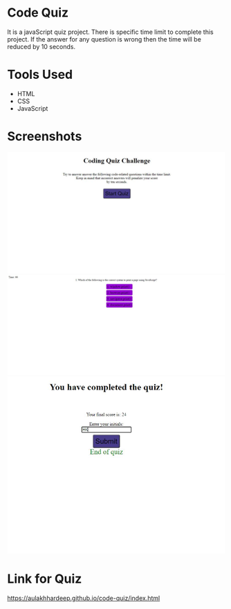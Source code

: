 # Code Quiz
It is a javaScript quiz project. There is specific time limit to complete this project. If the answer for any question is wrong then the time will be reduced by 10 seconds.

# Tools Used
* HTML
* CSS
* JavaScript

# Screenshots
![](assets/images/landingpage.JPG)
![](assets/images/questionwithtimer.JPG)
![](assets/images/QuizEnd.JPG)

# Link for Quiz
https://aulakhhardeep.github.io/code-quiz/index.html
